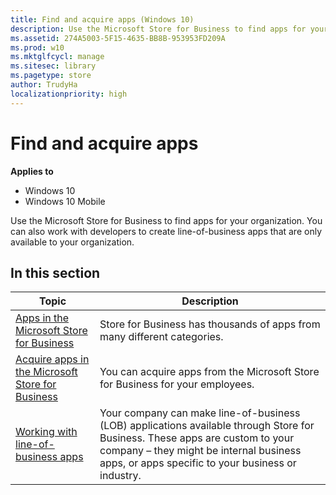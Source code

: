 ```yaml
---
title: Find and acquire apps (Windows 10)
description: Use the Microsoft Store for Business to find apps for your organization. You can also work with developers to create line-of-business apps that are only available to your organization.
ms.assetid: 274A5003-5F15-4635-BB8B-953953FD209A
ms.prod: w10
ms.mktglfcycl: manage
ms.sitesec: library
ms.pagetype: store
author: TrudyHa
localizationpriority: high
---
```


# Find and acquire apps


**Applies to**

-   Windows 10
-   Windows 10 Mobile

Use the Microsoft Store for Business to find apps for your organization. You can also work with developers to create line-of-business apps that are only available to your organization.

## In this section

| Topic | Description |
| ----- | ----------- |
| [Apps in the Microsoft Store for Business](apps-in-windows-store-for-business.md) | Store for Business has thousands of apps from many different categories. |
| [Acquire apps in the Microsoft Store for Business](acquire-apps-windows-store-for-business.md) | You can acquire apps from the Microsoft Store for Business for your employees. |
| [Working with line-of-business apps](working-with-line-of-business-apps.md) | Your company can make line-of-business (LOB) applications available through Store for Business. These apps are custom to your company – they might be internal business apps, or apps specific to your business or industry. |

